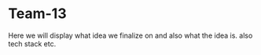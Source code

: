 # Team-13

Here we will display what idea we finalize on and also what the idea is.
also tech stack etc.
